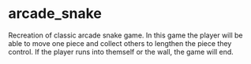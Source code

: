 # arcade_snake
Recreation of classic arcade snake game. In this game the player will be able to move one piece and collect others to lengthen the piece they control. If the player runs into themself or the wall, the game will end.
